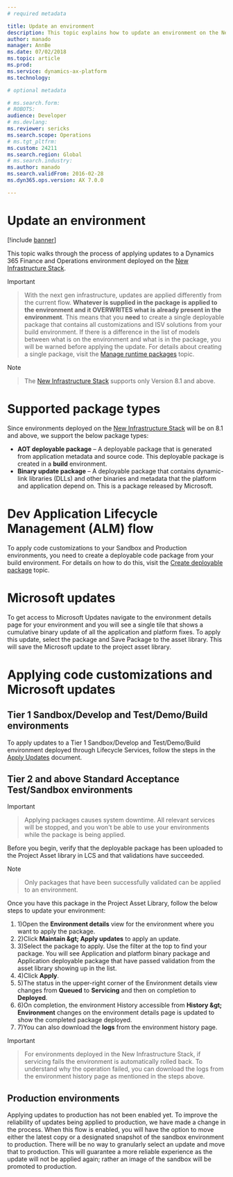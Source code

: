 ```yaml
---
# required metadata

title: Update an environment
description: This topic explains how to update an environment on the New Infrastructure Stack
author: manado
manager: AnnBe
ms.date: 07/02/2018
ms.topic: article
ms.prod: 
ms.service: dynamics-ax-platform
ms.technology: 

# optional metadata

# ms.search.form: 
# ROBOTS: 
audience: Developer
# ms.devlang: 
ms.reviewer: sericks
ms.search.scope: Operations
# ms.tgt_pltfrm: 
ms.custom: 24211
ms.search.region: Global
# ms.search.industry: 
ms.author: manado
ms.search.validFrom: 2016-02-28
ms.dyn365.ops.version: AX 7.0.0

---
```


# Update an environment

[!include [banner](../includes/banner.md)]

This topic walks through the process of applying updates to a Dynamics 365 Finance and Operations environment deployed on the [New Infrastructure Stack](https://go.microsoft.com/fwlink/?linkid=2044792&amp;clcid=0x409).

> [!IMPORTANT]

> With the next gen infrastructure, updates are applied differently from the current flow. **Whatever is supplied in the package is applied to the environment and it OVERWRITES what is already present in the environment**. This means that you **need** to create a single deployable package that contains all customizations and ISV solutions from your build environment. If there is a difference in the list of models between what is on the environment and what is in the package, you will be warned before applying the update. For details about creating a single package, visit the [Manage runtime packages](https://docs.microsoft.com/en-us/dynamics365/unified-operations/dev-itpro/dev-tools/manage-runtime-packages) topic.

> [!NOTE]

> The [New Infrastructure Stack](https://go.microsoft.com/fwlink/?linkid=2044792&amp;clcid=0x409) supports only Version 8.1 and above.

# Supported package types

Since environments deployed on the [New Infrastructure Stack](https://go.microsoft.com/fwlink/?linkid=2044792&amp;clcid=0x409) will be on 8.1 and above, we support the below package types:

- **AOT deployable package**  – A deployable package that is generated from application metadata and source code. This deployable package is created in a **build** environment.
- **Binary update package**  – A deployable package that contains dynamic-link libraries (DLLs) and other binaries and metadata that the platform and application depend on. This is a package released by Microsoft.

# Dev Application Lifecycle Management (ALM) flow

To apply code customizations to your Sandbox and Production environments, you need to create a deployable code package from your build environment. For details on how to do this, visit the [Create deployable package](https://docs.microsoft.com/en-us/dynamics365/unified-operations/dev-itpro/deployment/create-apply-deployable-package) topic.

# Microsoft updates

To get access to Microsoft Updates navigate to the environment details page for your environment and you will see a single tile that shows a cumulative binary update of all the application and platform fixes. To apply this update, select the package and Save Package to the asset library. This will save the Microsoft update to the project asset library.

# Applying code customizations and Microsoft updates

## Tier 1 Sandbox/Develop and Test/Demo/Build environments

To apply updates to a Tier 1 Sandbox/Develop and Test/Demo/Build environment deployed through Lifecycle Services, follow the steps in the [Apply Updates](https://docs.microsoft.com/en-us/dynamics365/unified-operations/dev-itpro/deployment/apply-deployable-package-system) document.

## Tier 2 and above Standard Acceptance Test/Sandbox environments

> [!IMPORTANT]

> Applying packages causes system downtime. All relevant services will be stopped, and you won&#39;t be able to use your environments while the package is being applied.

Before you begin, verify that the deployable package has been uploaded to the Project Asset library in LCS and that validations have succeeded.

> [!NOTE]

> Only packages that have been successfully validated can be applied to an environment.

Once you have this package in the Project Asset Library, follow the below steps to update your environment:

1. 1)Open the **Environment details** view for the environment where you want to apply the package.
2. 2)Click **Maintain \&gt; Apply updates** to apply an update.
3. 3)Select the package to apply. Use the filter at the top to find your package. You will see Application and platform binary package and Application deployable package that have passed validation from the asset library showing up in the list.
4. 4)Click **Apply**.
5. 5)The status in the upper-right corner of the Environment details view changes from **Queued** to **Servicing** and then on completion to **Deployed**.
6. 6)On completion, the environment History accessible from **History \&gt; Environment** changes on the environment details page is updated to show the completed package deployed.
7. 7)You can also download the **logs** from the environment history page.

> [!IMPORTANT]

> For environments deployed in the New Infrastructure Stack, if servicing fails the environment is automatically rolled back. To understand why the operation failed, you can download the logs from the environment history page as mentioned in the steps above.

## Production environments

Applying updates to production has not been enabled yet. To improve the reliability of updates being applied to production, we have made a change in the process. When this flow is enabled, you will have the option to move either the latest copy or a designated snapshot of the sandbox environment to production. There will be no way to granularly select an update and move that to production. This will guarantee a more reliable experience as the update will not be applied again; rather an image of the sandbox will be promoted to production.

